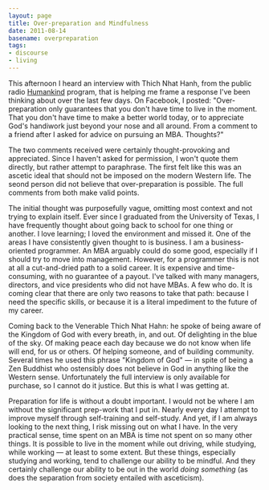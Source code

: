 ```yaml
---
layout: page
title: Over-preparation and Mindfulness
date: 2011-08-14
basename: overpreparation
tags:
- discourse
- living
---
```


This afternoon I heard an interview with Thich Nhat Hanh, from the public radio
[Humankind](http://www.humanmedia.org/catalog/program.php?cPath=56&products_id=86)
program, that is helping me frame a response I've been thinking about over the
last few days. On Facebook, I posted: "Over-preparation only guarantees that you
don't have time to live in the moment. That you don't have time to make a better
world today, or to appreciate God's handiwork just beyond your nose and all
around. From a comment to a friend after I asked for advice on pursuing an MBA.
Thoughts?"

<!--more-->

The two comments received were certainly thought-provoking and appreciated.
Since I haven't asked for permission, I won't quote them directly, but rather
attempt to paraphrase. The first felt like this was an ascetic ideal that should
not be imposed on the modern Western life. The seond person did not believe that
over-preparation is possible. The full comments from both make valid points.

The initial thought was purposefully vague, omitting most context and not trying
to explain itself. Ever since I graduated from the University of Texas, I have
frequently thought about going back to school for one thing or another. I love
learning; I loved the environment and missed it. One of the areas I have
consistently given thought to is business. I am a business-oriented programmer.
An MBA arguably could do some good, especially if I should try to move into
management. However, for a programmer this is not at all a cut-and-dried path to
a solid career. It is expensive and time-consuming, with no guarantee of a
payout. I've talked with many managers, directors, and vice presidents who did
not have MBAs. A few who do. It is coming clear that there are only two reasons
to take that path: because I need the specific skills, or because it is a
literal impediment to the future of my career.

Coming back to the Venerable Thich Nhat Hahn: he spoke of being aware of the
Kingdom of God with every breath, in, and out. Of delighting in the blue of the
sky. Of making peace each day because we do not know when life will end, for us
or others. Of helping someone, and of building community. Several times he used
this phrase "Kingdom of God" &mdash; in spite of being a Zen Buddhist who
ostensibly does not believe in God in anything like the Western sense.
Unfortunately the full interview is only available for purchase, so I cannot do
it justice. But this is what I was getting at.

Preparation for life is without a doubt important. I would not be where I am
without the significant prep-work that I put in. Nearly every day I attempt to
improve myself through self-training and self-study. And yet, if I am always
looking to the next thing, I risk missing out on what I have. In the very
practical sense, time spent on an MBA is time not spent on so many other things.
It is possible to live in the moment while out driving, while studying, while
working &mdash; at least to some extent. But these things, especially studying
and working, tend to challenge our ability to be mindful. And they certainly
challenge our ability to be out in the world _doing something_ (as does the
separation from society entailed with asceticism).
